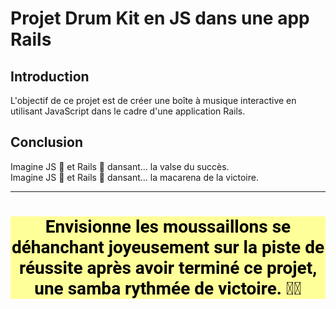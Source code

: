 # Projet Drum Kit en JS dans une app Rails

## Introduction

L'objectif de ce projet est de créer une boîte à musique interactive en utilisant JavaScript dans le cadre d'une application Rails. 

## Conclusion 

Imagine JS 🌟 et Rails 💎 dansant... la valse du succès.<br>
Imagine JS 🌟 et Rails 💎 dansant... la macarena de la victoire.<br>
<hr>

<h1 align="center" style="background-color: #ffff99; color: #000000; font-family: 'Roboto', sans-serif;">
Envisionne les moussaillons se déhanchant joyeusement sur la piste de réussite après avoir terminé ce projet, une samba rythmée de victoire. 💃🕺
</h1>